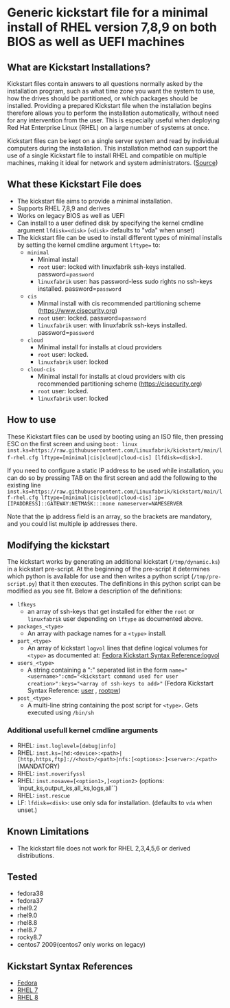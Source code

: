 # Generic kickstart file for a minimal install of RHEL version 7,8,9 on both BIOS as well as UEFI machines

## What are Kickstart Installations?

Kickstart files contain answers to all questions normally asked by the installation program, such as what time zone you want the system to use, how the drives should be partitioned, or which packages should be installed. Providing a prepared Kickstart file when the installation begins therefore allows you to perform the installation automatically, without need for any intervention from the user. This is especially useful when deploying Red Hat Enterprise Linux (RHEL) on a large number of systems at once.

Kickstart files can be kept on a single server system and read by individual computers during the installation. This installation method can support the use of a single Kickstart file to install RHEL and compatible on multiple machines, making it ideal for network and system administrators. ([Source](https://access.redhat.com/documentation/en-us/red_hat_enterprise_linux/7/html/installation_guide/chap-kickstart-installations))


## What these Kickstart File does

* The kickstart file aims to provide a minimal installation.
* Supports RHEL 7,8,9 and derives
* Works on legacy BIOS as well as UEFI
* Can install to a user defined disk by specifying the kernel cmdline argument `lfdisk=<disk>` (`<disk>` defaults to "vda" when unset)
* The kickstart file can be used to install different types of minimal installs by setting the kernel cmdline argument `lftype=` to:
    * `minimal`
        * Minimal install 
        * `root` user: locked with linuxfabrik ssh-keys installed. password=`password`
        * `linuxfabrik` user: has password-less sudo rights no ssh-keys installed. password=`password`
    * `cis`
        * Minmal install with cis recommended partitioning scheme (https://www.cisecurity.org)
        * `root` user: locked. password=`password`
        * `linuxfabrik` user: with linuxfabrik ssh-keys installed. password=`password`
    * `cloud`
        * Minimal install for installs at cloud providers
        * `root` user: locked.
        * `linuxfabrik` user: locked
    * `cloud-cis`
        * Minimal install for installs at cloud providers with cis recommended partitioning scheme (https://cisecurity.org)
        * `root` user: locked.
        * `linuxfabrik` user: locked


## How to use

These Kickstart files can be used by booting using an ISO file, then pressing ESC on the first screen and using `boot: linux inst.ks=https://raw.githubusercontent.com/Linuxfabrik/kickstart/main/lf-rhel.cfg lftype=[minimal|cis|cloud|cloud-cis] [lfdisk=<disk>]`.

If you need to configure a static IP address to be used while installation, you can do so by pressing TAB on the first screen and add the following to the existing line `inst.ks=https://raw.githubusercontent.com/Linuxfabrik/kickstart/main/lf-rhel.cfg lftype=[minimal|cis|cloud|cloud-cis] ip=[IPADDRESS]::GATEWAY:NETMASK:::none nameserver=NAMESERVER`

Note that the ip address field is an array, so the brackets are mandatory, and you could list multiple ip addresses there.

## Modifying the kickstart

The kickstart works by generating an additional kickstart (`/tmp/dynamic.ks`) in a kickstart pre-script. At the beginning of the pre-script it determines which python is available for use and then writes a python script (`/tmp/pre-script.py`) that it then executes. The definitions in this python script can be modified as you see fit. Below a description of the definitions:
* `lfkeys`
    * an array of ssh-keys that get installed for either the `root` or `linuxfabrik` user depending on `lftype` as documented above.
* `packages_<type>`
    * An array with package names for a `<type>` install.
* `part_<type>`
    * An array of kickstart `logvol` lines that define logical volumes for `<type>` as documented at: [Fedora Kickstart Syntax Reference:logvol](https://docs.fedoraproject.org/en-US/fedora/f36/install-guide/appendixes/Kickstart_Syntax_Reference/#sect-kickstart-commands-logvol)
* `users_<type>`
    * A string containing a ":" seperated list in the form `name="<username>":cmd="<kickstart command used for user creation>":keys="<array of ssh-keys to add>"` (Fedora Kickstart Syntax Reference: [user](https://docs.fedoraproject.org/en-US/fedora/f36/install-guide/appendixes/Kickstart_Syntax_Reference/#sect-kickstart-commands-user) , [rootpw](https://docs.fedoraproject.org/en-US/fedora/f36/install-guide/appendixes/Kickstart_Syntax_Reference/#sect-kickstart-commands-rootpw))
* `post_<type>`
    * A multi-line string containing the post script for `<type>`. Gets executed using `/bin/sh`

### Additional usefull kernel cmdline arguments

* RHEL: `inst.loglevel=[debug|info]`
* RHEL: `inst.ks=[hd:<device>:<path>|[http,https,ftp]://<host>/<path>|nfs:[<options>:]<server>:/<path>` (MANDATORY)
* RHEL: `inst.noverifyssl`
* RHEL: `inst.nosave=[<option1>,]<option2>` (options: `input_ks,output_ks,all_ks,logs,all``)
* RHEL: `inst.rescue`
* LF: `lfdisk=<disk>`: use only sda for installation. (defaults to `vda` when unset.)

## Known Limitations

* The kickstart file does not work for RHEL 2,3,4,5,6 or derived distributions.

## Tested

* fedora38
* fedora37
* rhel9.2
* rhel9.0
* rhel8.8
* rhel8.7
* rocky8.7
* centos7 2009(centos7 only works on legacy)

## Kickstart Syntax References
* [Fedora](https://docs.fedoraproject.org/en-US/fedora/f34/install-guide/appendixes/Kickstart_Syntax_Reference/#sect-kickstart-commands-bootloader)
* [RHEL 7](https://access.redhat.com/documentation/en-us/red_hat_enterprise_linux/7/html/installation_guide/sect-kickstart-syntax)
* [RHEL 8](https://access.redhat.com/documentation/en-us/red_hat_enterprise_linux/8/html/performing_an_advanced_rhel_installation/kickstart-commands-and-options-reference_installing-rhel-as-an-experienced-user)
